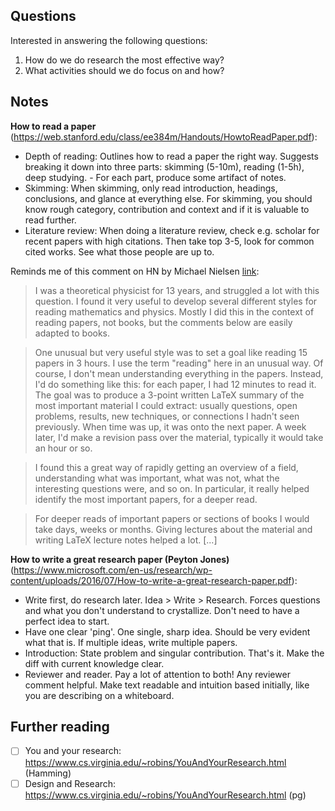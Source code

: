 ## Questions

Interested in answering the following questions:

1. How do we do research the most effective way?
2. What activities should we do focus on and how?

## Notes

**How to read a paper** (https://web.stanford.edu/class/ee384m/Handouts/HowtoReadPaper.pdf):
- Depth of reading: Outlines how to read a paper the right way. Suggests breaking it down into three parts: skimming (5-10m), reading (1-5h), deep studying. - For each part, produce some artifact of notes.
- Skimming: When skimming, only read introduction, headings, conclusions, and glance at everything else. For skimming, you should know rough category, contribution and context and if it is valuable to read further.
- Literature review: When doing a literature review, check e.g. scholar for recent papers with high citations. Then take top 3-5, look for common cited works. See what those people are up to.

Reminds me of this comment on HN by Michael Nielsen [link](https://news.ycombinator.com/item?id=666615):

> I was a theoretical physicist for 13 years, and struggled a lot with this question. I found it very useful to develop several different styles for reading mathematics and physics. Mostly I did this in the context of reading papers, not books, but the comments below are easily adapted to books.

> One unusual but very useful style was to set a goal like reading 15 papers in 3 hours. I use the term "reading" here in an unusual way. Of course, I don't mean understanding everything in the papers. Instead, I'd do something like this: for each paper, I had 12 minutes to read it. The goal was to produce a 3-point written LaTeX summary of the most important material I could extract: usually questions, open problems, results, new techniques, or connections I hadn't seen previously. When time was up, it was onto the next paper. A week later, I'd make a revision pass over the material, typically it would take an hour or so.

> I found this a great way of rapidly getting an overview of a field, understanding what was important, what was not, what the interesting questions were, and so on. In particular, it really helped identify the most important papers, for a deeper read.

> For deeper reads of important papers or sections of books I would take days, weeks or months. Giving lectures about the material and writing LaTeX lecture notes helped a lot.
> [...]

**How to write a great research paper (Peyton Jones)** (https://www.microsoft.com/en-us/research/wp-content/uploads/2016/07/How-to-write-a-great-research-paper.pdf):

- Write first, do research later. Idea > Write > Research. Forces questions and what you don't understand to crystallize. Don't need to have a perfect idea to start.
- Have one clear 'ping'. One single, sharp idea. Should be very evident what that is. If multiple ideas, write multiple papers.
- Introduction: State problem and singular contribution. That's it. Make the diff with current knowledge clear.
- Reviewer and reader. Pay a lot of attention to both! Any reviewer comment helpful. Make text readable and intuition based initially, like you are describing on a whiteboard.

## Further reading

- [ ] You and your research: https://www.cs.virginia.edu/~robins/YouAndYourResearch.html (Hamming)
- [ ] Design and Research: https://www.cs.virginia.edu/~robins/YouAndYourResearch.html (pg)
